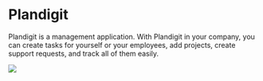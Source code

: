# Plandigit
Plandigit is a management application. With Plandigit in your company, you can create tasks for yourself or your employees, add projects, create support requests, and track all of them easily. 


<a href = "https://s10.gifyu.com/images/Plandigit-1.jpg" target = "_blank"> <img src = "https://s10.gifyu.com/images/Plandigit-1.jpg" /> </a>


